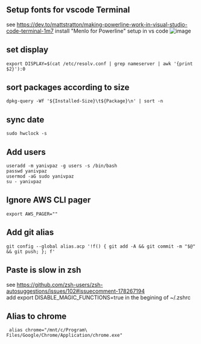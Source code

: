 ## Setup fonts for vscode Terminal 
see https://dev.to/mattstratton/making-powerline-work-in-visual-studio-code-terminal-1m7
install  "Menlo for Powerline"
setup in vs code 
![image](https://user-images.githubusercontent.com/4955356/176604701-6f81f71c-d81c-4cb9-b669-7445e2d5b505.png)


## set display 
```
export DISPLAY=$(cat /etc/resolv.conf | grep nameserver | awk '{print $2}'):0
```

## sort packages according to size
```
dpkg-query -Wf '${Installed-Size}\t${Package}\n' | sort -n
```
## sync date
```
sudo hwclock -s 
```

## Add users
```
useradd -m yanivpaz -g users -s /bin/bash 
passwd yanivpaz
usermod -aG sudo yanivpaz
su - yanivpaz
```

## Ignore AWS CLI pager
```
export AWS_PAGER=""
```

## Add git alias 
```
git config --global alias.acp '!f() { git add -A && git commit -m "$@" && git push; }; f'
```


## Paste is slow in zsh   
see https://github.com/zsh-users/zsh-autosuggestions/issues/102#issuecomment-178267194  
add export DISABLE_MAGIC_FUNCTIONS=true in the begining of ~/.zshrc

## Alias to chrome
```
 alias chrome="/mnt/c/Program\ Files/Google/Chrome/Application/chrome.exe"
```
